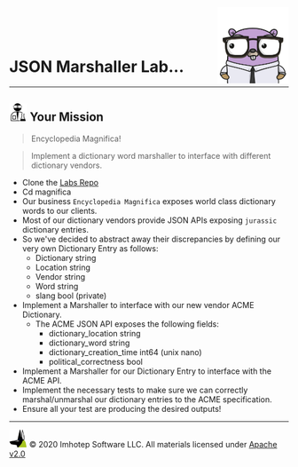<img src="../assets/gophernand.png" align="right" width="128" height="auto"/>

<br/>
<br/>
<br/>

# JSON Marshaller Lab...

---
## <img src="../assets/lab.png" width="auto" height="32"/> Your Mission

> Encyclopedia Magnifica!

> Implement a dictionary word marshaller to interface with different dictionary vendors.

* Clone the [Labs Repo](https://github.com/gopherland/labs_int)
* Cd magnifica
* Our business `Encyclopedia Magnifica` exposes world class dictionary words to our clients.
* Most of our dictionary vendors provide JSON APIs exposing `jurassic` dictionary entries.
* So we've decided to abstract away their discrepancies by defining our very own Dictionary Entry as follows:
  * Dictionary string
  * Location string
  * Vendor string
  * Word string
  * slang bool (private)
* Implement a Marshaller to interface with our new vendor ACME Dictionary.
  * The ACME JSON API exposes the following fields:
    * dictionary_location string
    * dictionary_word string
    * dictionary_creation_time int64 (unix nano)
    * political_correctness bool
* Implement a Marshaller for our Dictionary Entry to interface with the ACME API.
* Implement the necessary tests to make sure we can correctly marshal/unmarshal our dictionary entries to the ACME specification.
* Ensure all your test are producing the desired outputs!

---
<img src="../assets/imhotep_logo.png" width="32" height="auto"/> © 2020 Imhotep Software LLC.
All materials licensed under [Apache v2.0](http://www.apache.org/licenses/LICENSE-2.0)
